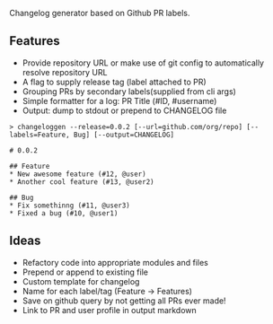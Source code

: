 Changelog generator based on Github PR labels.

## Features

- Provide repository URL or make use of git config to automatically resolve repository URL
- A flag to supply release tag (label attached to PR)
- Grouping PRs by secondary labels(supplied from cli args)
- Simple formatter for a log: PR Title (#ID, #username)
- Output: dump to stdout or prepend to CHANGELOG file

```
> changeloggen --release=0.0.2 [--url=github.com/org/repo] [--labels=Feature, Bug] [--output=CHANGELOG]

# 0.0.2

## Feature
* New awesome feature (#12, @user)
* Another cool feature (#13, @user2)

## Bug
* Fix somethinng (#11, @user3)
* Fixed a bug (#10, @user1)
```

## Ideas

- Refactory code into appropriate modules and files
- Prepend or append to existing file
- Custom template for changelog
- Name for each label/tag (Feature -> Features)
- Save on github query by not getting all PRs ever made!
- Link to PR and user profile in output markdown